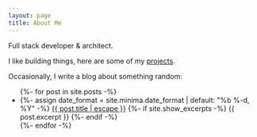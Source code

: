 ```yaml
---
layout: page
title: About Me
---
```


Full stack developer & architect.

I like building things, here are some of my <a href="/projects">projects</a>.

Occasionally, I write a blog about something random: 

<div class="home">
    <ul>
      {%- for post in site.posts -%}
      <li>
        {%- assign date_format = site.minima.date_format | default: "%b %-d, %Y" -%}
        <a href="{{ post.url | relative_url }}">{{ post.title | escape }}</a>
        {%- if site.show_excerpts -%}
          {{ post.excerpt }}
        {%- endif -%}
      </li>
      {%- endfor -%}
    </ul>
</div>
